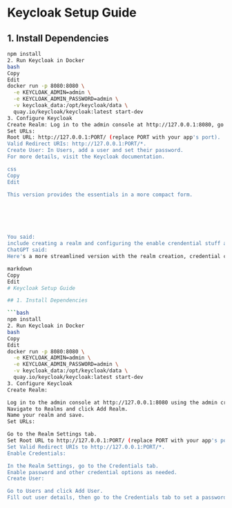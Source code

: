 # Keycloak Setup Guide

## 1. Install Dependencies

```bash
npm install
2. Run Keycloak in Docker
bash
Copy
Edit
docker run -p 8080:8080 \
  -e KEYCLOAK_ADMIN=admin \
  -e KEYCLOAK_ADMIN_PASSWORD=admin \
  -v keycloak_data:/opt/keycloak/data \
  quay.io/keycloak/keycloak:latest start-dev
3. Configure Keycloak
Create Realm: Log in to the admin console at http://127.0.0.1:8080, go to Realms, and add a new realm.
Set URLs:
Root URL: http://127.0.0.1:PORT/ (replace PORT with your app's port).
Valid Redirect URIs: http://127.0.0.1:PORT/*.
Create User: In Users, add a user and set their password.
For more details, visit the Keycloak documentation.

css
Copy
Edit

This version provides the essentials in a more compact form.






You said:
include creating a realm and configuring the enable crendential stuff and the root url and valid uri 
ChatGPT said:
Here's a more streamlined version with the realm creation, credential configuration, and URL setup included:

markdown
Copy
Edit
# Keycloak Setup Guide

## 1. Install Dependencies

```bash
npm install
2. Run Keycloak in Docker
bash
Copy
Edit
docker run -p 8080:8080 \
  -e KEYCLOAK_ADMIN=admin \
  -e KEYCLOAK_ADMIN_PASSWORD=admin \
  -v keycloak_data:/opt/keycloak/data \
  quay.io/keycloak/keycloak:latest start-dev
3. Configure Keycloak
Create Realm:

Log in to the admin console at http://127.0.0.1:8080 using the admin credentials.
Navigate to Realms and click Add Realm.
Name your realm and save.
Set URLs:

Go to the Realm Settings tab.
Set Root URL to http://127.0.0.1:PORT/ (replace PORT with your app's port).
Set Valid Redirect URIs to http://127.0.0.1:PORT/*.
Enable Credentials:

In the Realm Settings, go to the Credentials tab.
Enable password and other credential options as needed.
Create User:

Go to Users and click Add User.
Fill out user details, then go to the Credentials tab to set a password.

